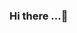 ### Hi there ...👋

<!--
**VincentRossignol/VincentRossignol** is a ✨ _special_ ✨ repository because its `README.md` (this file) appears on your GitHub profile.

Here are some ideas to get you started:

- 🔭 I’m currently working on ...
- 🌱 I’m currently learning ...
- 👯 I’m looking to collaborate on ...
- 🤔 I’m looking for help with ...a
- 💬 Ask me about ...
- 📫 How to reach me: ...
- 😄 Pronouns: ...
- ⚡ Fun fact: ...
-->
